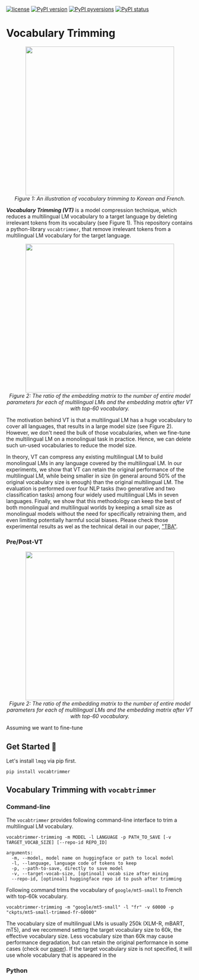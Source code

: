 [![license](https://img.shields.io/badge/License-MIT-brightgreen.svg)](https://github.com/asahi417/lm-vocab-trimming/blob/master/LICENSE)
[![PyPI version](https://badge.fury.io/py/vocabtrimmer.svg)](https://badge.fury.io/py/vocabtrimmer)
[![PyPI pyversions](https://img.shields.io/pypi/pyversions/vocabtrimmer.svg)](https://pypi.python.org/pypi/vocabtrimmer/)
[![PyPI status](https://img.shields.io/pypi/status/vocabtrimmer.svg)](https://pypi.python.org/pypi/vocabtrimmer/)

# Vocabulary Trimming

<p align="center">
  <img src="https://raw.githubusercontent.com/asahi417/lm-vocab-trimming/master/assets/overview.png" width="400">
  <br><em> Figure 1: An illustration of vocabulary trimming to Korean and French. </em>
</p>


***Vocabulary Trimming (VT)*** is a model compression technique, which reduces a multilingual LM vocabulary to a 
target language by deleting irrelevant tokens from its vocabulary (see Figure 1).
This repository contains a python-library `vocabtrimmer`, that remove irrelevant tokens from a multilingual LM vocabulary for the target language. 

<p align="center">
  <img src="https://raw.githubusercontent.com/asahi417/lm-vocab-trimming/master/assets/pie.png" width="400">
  <br><em> Figure 2: The ratio of the embedding matrix to the number of entire model parameters for each of multilingual LMs and the embedding matrix after VT with top-60 vocabulary. </em>
</p>

The motivation behind VT is that a multilingual LM has a huge vocabulary to cover all languages, that results in a large model size (see Figure 2). 
However, we don't need the bulk of those vocabularies, when we fine-tune the multilingual LM on a monolingual task in practice. Hence, 
we can delete such un-used vocabularies to reduce the model size.

In theory, VT can compress any existing multilingual LM to build monolingual LMs in any language covered by the multilingual LM. 
In our experiments, we show that VT can retain the original performance of the multilingual LM, while being smaller in size
(in general around 50% of the original vocabulary size is enough) than the original multilingual LM. 
The evaluation is performed over four NLP tasks (two generative and two classification tasks) among four widely used multilingual
LMs in seven languages. Finally, we show that this methodology can keep the best of both monolingual and multilingual 
worlds by keeping a small size as monolingual models without the need for specifically retraining them, and even 
limiting potentially harmful social biases. Please check those experimental results as wel as the technical detail in our paper,
["TBA"](tba).

### Pre/Post-VT

<p align="center">
  <img src="https://raw.githubusercontent.com/asahi417/lm-vocab-trimming/master/assets/vt_type.png" width="400">
  <br><em> Figure 2: The ratio of the embedding matrix to the number of entire model parameters for each of multilingual LMs and the embedding matrix after VT with top-60 vocabulary. </em>
</p>

Assuming we want to fine-tune   


## Get Started 🚀

Let's install `lmqg` via pip first.
```shell
pip install vocabtrimmer
```

## Vocabulary Trimming with `vocabtrimmer`

### Command-line
The `vocabtrimmer` provides following command-line interface to trim a multilingual LM vocabulary.
```shell
vocabtrimmer-trimming -m MODEL -l LANGUAGE -p PATH_TO_SAVE [-v TARGET_VOCAB_SIZE] [--repo-id REPO_ID] 

arguments:
  -m, --model, model name on huggingface or path to local model
  -l, --language, language code of tokens to keep
  -p, --path-to-save, directly to save model
  -v, --target-vocab-size, [optinoal] vocab size after mining
  --repo-id, [optinoal] huggingface repo id to push after trimming
```
Following command trims the vocabulary of `google/mt5-small` to French with top-60k vocabulary. 
```shell
vocabtrimmer-trimming -m "google/mt5-small" -l "fr" -v 60000 -p "ckpts/mt5-small-trimmed-fr-60000"                       
```
The vocabulary size of multilingual LMs is usually 250k (XLM-R, mBART, mT5), and we recommend setting the target vocabulary size to 60k, 
the effective vocabulary size. Less vocabulary size than 60k may cause performance degradation, but can retain the original performance in some cases 
(check our [paper](paper-link)).
If the target vocabulary size is not specified, it will use whole vocabulary that is appeared in the

### Python

